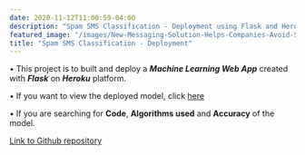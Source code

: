 ```yaml
---
date: 2020-11-12T11:00:59-04:00
description: "Spam SMS Classification - Deployment using Flask and Heroku."
featured_image: "/images/New-Messaging-Solution-Helps-Companies-Avoid-Spamming-960x670.jpg"
title: "Spam SMS Classification - Deployment"
---
```


• This project is to built and deploy a ___Machine Learning Web App___ created with ___Flask___ on ___Heroku___ platform.

• If you want to view the deployed model, click [here](https://sms-spamclassifier.herokuapp.com/)

• If you are searching for __Code__, __Algorithms used__ and __Accuracy__ of the model.

[Link to Github repository](https://github.com/nandu26m/Spam-SMS-Classifier)
